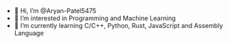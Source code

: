 - 👋 Hi, I’m @Aryan-Patel5475
- 👀 I’m interested in Programming and Machine Learning
- 🌱 I’m currently learning C/C++, Python, Rust, JavaScript and Assembly Language

<!---
Aryan-Patel5475/Aryan-Patel5475 is a ✨ special ✨ repository because its `README.md` (this file) appears on your GitHub profile.
You can click the Preview link to take a look at your changes.
--->
